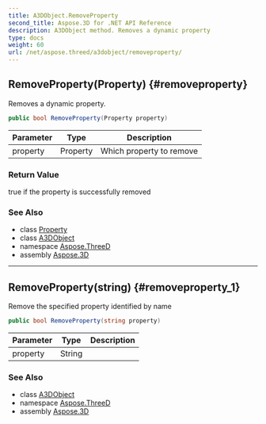 ```yaml
---
title: A3DObject.RemoveProperty
second_title: Aspose.3D for .NET API Reference
description: A3DObject method. Removes a dynamic property
type: docs
weight: 60
url: /net/aspose.threed/a3dobject/removeproperty/
---
```

## RemoveProperty(Property) {#removeproperty}

Removes a dynamic property.

```csharp
public bool RemoveProperty(Property property)
```

| Parameter | Type | Description |
| --- | --- | --- |
| property | Property | Which property to remove |

### Return Value

true if the property is successfully removed

### See Also

* class [Property](../../property/)
* class [A3DObject](../)
* namespace [Aspose.ThreeD](../../../aspose.threed/)
* assembly [Aspose.3D](../../../)

---

## RemoveProperty(string) {#removeproperty_1}

Remove the specified property identified by name

```csharp
public bool RemoveProperty(string property)
```

| Parameter | Type | Description |
| --- | --- | --- |
| property | String |  |

### See Also

* class [A3DObject](../)
* namespace [Aspose.ThreeD](../../../aspose.threed/)
* assembly [Aspose.3D](../../../)


